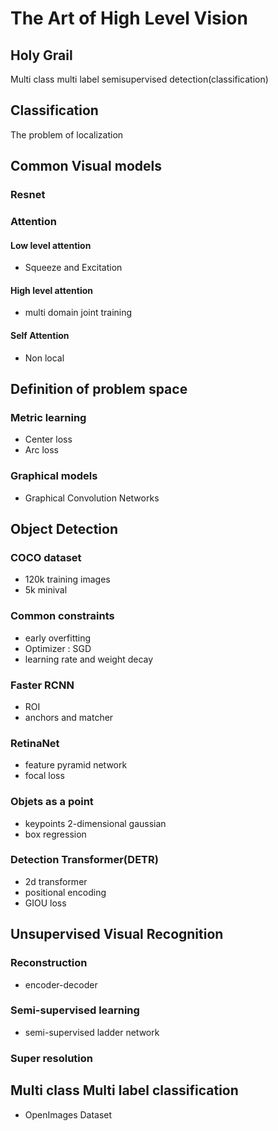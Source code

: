 # The Art of High Level Vision

## Holy Grail

Multi class multi label semisupervised detection(classification)

## Classification

The problem of localization

## Common Visual models
### Resnet

### Attention
#### Low level attention
- Squeeze and Excitation
#### High level attention
- multi domain joint training
#### Self Attention
- Non local

## Definition of problem space
### Metric learning
- Center loss
- Arc loss

### Graphical models
- Graphical Convolution Networks

## Object Detection
### COCO dataset
 - 120k training images
 - 5k minival
### Common constraints
 - early overfitting
 - Optimizer : SGD
 - learning rate and weight decay
 
### Faster RCNN
 - ROI
 - anchors and matcher
 
### RetinaNet
 - feature pyramid network
 - focal loss
 
### Objets as a point
 - keypoints 2-dimensional gaussian
 - box regression
 
### Detection Transformer(DETR)
 - 2d transformer
 - positional encoding
 - GIOU loss
 
## Unsupervised Visual Recognition 
 
### Reconstruction
  - encoder-decoder

### Semi-supervised learning
  - semi-supervised ladder network

### Super resolution

## Multi class Multi label classification
  - OpenImages Dataset
  
